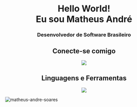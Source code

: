 <h1 align="center">Hello World!<br>Eu sou Matheus André</h1>

<h3 align="center">Desenvolvedor de Software Brasileiro</h3>

<h2 align="center">Conecte-se comigo</h2>
<p align="center">
  <a href="https://linkedin.com/in/matheus-andré" target="blank">
    <img src="https://skillicons.dev/icons?i=linkedin" />
  </a>
</p>

<h2 align="center">Linguagens e Ferramentas</h2>
<p align="center">
  <a href="https://skillicons.dev">
    <img src="https://skillicons.dev/icons?i=c,java,py,html,css,mysql,unity" />
  </a>
</p>

<p align="left"> <img src="https://komarev.com/ghpvc/?username=matheus-andre-soares&label=Profile%20views&color=610eb4&style=plastic" alt="matheus-andre-soares" /> </p>

